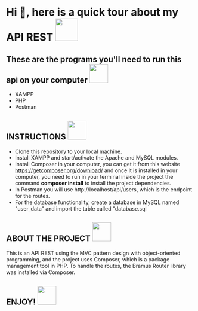 # Hi 👋, here is a quick tour about my API REST <img src="https://user-images.githubusercontent.com/100805029/223028332-3b1a5d6b-3c19-4cce-8c6b-8826467047f7.png" width="60px" height="60px"></img>

## These are the programs you'll need to run this api on your computer <img src="https://media.tenor.com/_iHP2IIpDyUAAAAM/gato-papu.gif" width="50px" height="50px"></img>

- XAMPP
- PHP
- Postman

## INSTRUCTIONS <img src="https://static.wikia.nocookie.net/meme/images/1/16/Received_849786515507154.jpeg/revision/latest?cb=20200504124034" width="50px" height="50px"></img>

- Clone this repository to your local machine.
- Install XAMPP and start/activate the Apache and MySQL modules.
- Install Composer in your computer, you can get it from this website https://getcomposer.org/download/ and once it is installed in your computer, you need to run in your terminal inside the project the command **composer install** to install the project dependencies.
- In Postman you will use http://localhost/api/users, which is the endpoint for the routes.
- For the database functionality, create a database in MySQL named "user_data" and import the table called "database.sql

## ABOUT THE PROJECT <img src="https://i.pinimg.com/736x/b0/4a/09/b04a095495f81d26da9801a1d58ec0c3.jpg" width="50px" height="50px"></img>

This is an API REST using the MVC pattern design with object-oriented programming, and the project uses Composer, which is a package management tool in PHP. To handle the routes, the Bramus Router library was installed via Composer.

## ENJOY! <img src="https://i.pinimg.com/736x/f6/37/3a/f6373a8a19ab5af63784e4d303d84581.jpg" width="50px" height="50px"></img>
